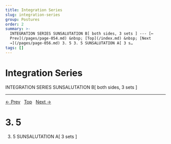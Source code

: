 ```yaml
---
title: Integration Series
slug: integration-series
group: Postures
order: 2
summary: >-
  INTEGRATION SERIES SUNSALUTATION B[ both sides, 3 sets ] --- [←
  Prev](/pages/page-054.md) &nbsp; [Top](/index.md) &nbsp; [Next
  →](/pages/page-056.md) 3. 5 3. 5 SUNSALUTATION A[ 3 s…
tags: []
---
```

# Integration Series

INTEGRATION SERIES
SUNSALUTATION B[ both sides, 3 sets ]

---
[← Prev](/pages/page-054.md) &nbsp; [Top](/index.md) &nbsp; [Next →](/pages/page-056.md)

# 3. 5

3. 5
SUNSALUTATION A[ 3 sets ]
